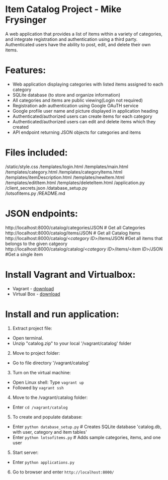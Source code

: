 # Item Catalog Project - Mike Frysinger
A web application that provides a list of items within a variety of categories, and integrate registration 
and authentication using a third party. Authenticated users have the ability to post, edit, and delete 
their own items.

# Features:
* Web application displaying categories with listed items assigned to each category
* SQLite database (to store and organize information)
* All categories and items are public viewing(Login not required)
* Registration adn authentication using Google OAuTH service
* Google profile user name and picture displayed in application heading
* Authenticated/authorized users can create items for each category
* Authenticated/authorized users can edit and delete items which they created
* API endpoint returning JSON objects for categories and items


# Files included:
/static/style.css
/templates/login.html
/templates/main.html
/templates/category.html
/templates/categoryItems.html
/templates/itemDescription.html
/templates/newItem.html
/templates/editItem.html
/templates/deleteItem.html
/application.py
/client_secrets.json
/database_setup.py    
/lotsofitems.py
/README.md

# JSON endpoints:
http://localhost:8000/catalog/categories/JSON  	# Get all Categories 
http://localhost:8000/catalog/items/JSON 	 # Get all Catalog Items 
http://localhost:8000/catalog/<*category ID*>/items/JSON  	#Get all items that belongs to the given catgeory
http://localhost:8000/catalog/catalog/<*category ID*>/items/<*item ID*>/JSON  #Get a single item 

# Install Vagrant and Virtualbox:
* Vagrant - [download](https://www.vagrantup.com/downloads)
* Virtual Box - [download](https://www.virtualbox.org/wiki/Downloads)

# Install and run application:
1. Extract project file:
  - Open terminal.
  - Unzip "catalog.zip" to your local '/vagrant/catalog' folder
2. Move to project folder:
  - Go to file directory '/vagrant/catalog'
3. Turn on the virtual machine:
  - Open Linux shell: Type `vagrant up`
  - Followed by `vagrant ssh`
4. Move to the /vagrant/catalog folder:
  - Enter `cd /vagrant/catalog`
5. To create and populate database:
  - Enter `python database_setup.py` # Creates SQLite database 'catalog.db, with user, category and item tables'
  - Enter `python lotsofitems.py` # Adds sample categories, items, and one user
5. Start server:
  - Enter `python applications.py`
6. Go to browser and enter `http://localhost:8000/`



























